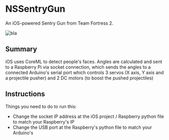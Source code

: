 # NSSentryGun

An iOS-powered Sentry Gun from Team Fortress 2.

![bla](https://wiki.teamfortress.com/w/images/thumb/e/ee/Engywithsg.png/350px-Engywithsg.png)

## Summary

iOS uses CoreML to detect people's faces. Angles are calculated and sent to a Raspberry Pi via socket connection, which sends the angles to a connected Arduino's serial port which controls 3 servos (X axis, Y axis and a projectile pusher) and 2 DC motors (to boost the pushed projectiles)

## Instructions

Things you need to do to run this:

- Change the socket IP address at the iOS project / Raspberry python file to match your Raspberry's IP
- Change the USB port at the Raspberry's python file to match your Arduino's
